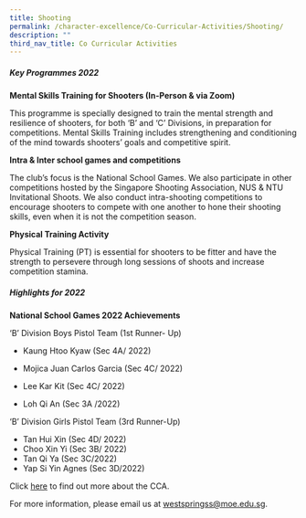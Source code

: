 ```yaml
---
title: Shooting
permalink: /character-excellence/Co-Curricular-Activities/Shooting/
description: ""
third_nav_title: Co Curricular Activities
---
```

##### Key Programmes 2022

**Mental Skills Training for Shooters (In-Person & via Zoom)**

This programme is specially designed to train the mental strength and resilience of shooters, for both ‘B’ and ‘C’ Divisions, in preparation for competitions. Mental Skills Training includes strengthening and conditioning of the mind towards shooters’ goals and competitive spirit. 

**Intra & Inter school games and competitions**

The club’s focus is the National School Games. We also participate in other competitions hosted by the Singapore Shooting Association, NUS & NTU Invitational Shoots. We also conduct intra-shooting competitions to encourage shooters to compete with one another to hone their shooting skills, even when it is not the competition season. 

**Physical Training Activity**

Physical Training (PT) is essential for shooters to be fitter and have the strength to persevere through long sessions of shoots and increase competition stamina. 


##### Highlights for 2022

**National School Games 2022 Achievements**

‘B’ Division Boys Pistol Team (1st Runner- Up)

* Kaung Htoo Kyaw (Sec 4A/ 2022)

* Mojica Juan Carlos Garcia (Sec 4C/ 2022)

* Lee Kar Kit (Sec 4C/ 2022)

* Loh Qi An (Sec 3A /2022)

‘B’ Division Girls Pistol Team (3rd Runner-Up)

* Tan Hui Xin (Sec 4D/ 2022)
* Choo Xin Yi (Sec 3B/ 2022)
* Tan Qi Ya (Sec 3C/2022)
* Yap Si Yin Agnes (Sec 3D/2022) 

Click [here](https://circle.myactivesg.com/watch/west-spring-secondary-schools-shooting-team) to 
find out more about the CCA.

For more information, please email us at [westspringss@moe.edu.sg](http://westspringss.moe.edu.sg/).